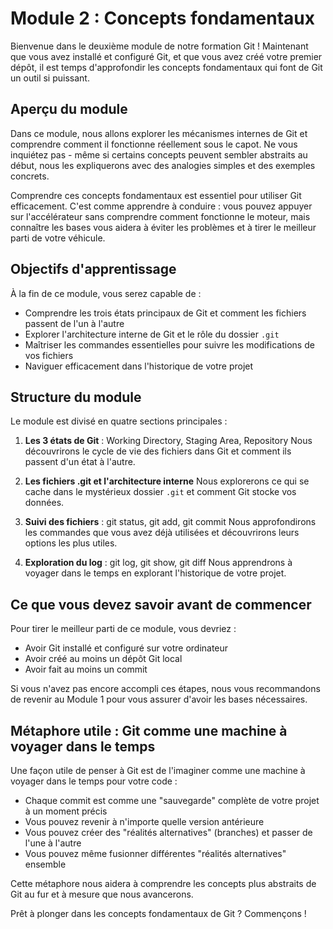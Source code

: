 # Module 2 : Concepts fondamentaux

Bienvenue dans le deuxième module de notre formation Git ! Maintenant que vous avez installé et configuré Git, et que vous avez créé votre premier dépôt, il est temps d'approfondir les concepts fondamentaux qui font de Git un outil si puissant.

## Aperçu du module

Dans ce module, nous allons explorer les mécanismes internes de Git et comprendre comment il fonctionne réellement sous le capot. Ne vous inquiétez pas - même si certains concepts peuvent sembler abstraits au début, nous les expliquerons avec des analogies simples et des exemples concrets.

Comprendre ces concepts fondamentaux est essentiel pour utiliser Git efficacement. C'est comme apprendre à conduire : vous pouvez appuyer sur l'accélérateur sans comprendre comment fonctionne le moteur, mais connaître les bases vous aidera à éviter les problèmes et à tirer le meilleur parti de votre véhicule.

## Objectifs d'apprentissage

À la fin de ce module, vous serez capable de :
- Comprendre les trois états principaux de Git et comment les fichiers passent de l'un à l'autre
- Explorer l'architecture interne de Git et le rôle du dossier `.git`
- Maîtriser les commandes essentielles pour suivre les modifications de vos fichiers
- Naviguer efficacement dans l'historique de votre projet

## Structure du module

Le module est divisé en quatre sections principales :

1. **Les 3 états de Git** : Working Directory, Staging Area, Repository
   Nous découvrirons le cycle de vie des fichiers dans Git et comment ils passent d'un état à l'autre.

2. **Les fichiers .git et l'architecture interne**
   Nous explorerons ce qui se cache dans le mystérieux dossier `.git` et comment Git stocke vos données.

3. **Suivi des fichiers** : git status, git add, git commit
   Nous approfondirons les commandes que vous avez déjà utilisées et découvrirons leurs options les plus utiles.

4. **Exploration du log** : git log, git show, git diff
   Nous apprendrons à voyager dans le temps en explorant l'historique de votre projet.

## Ce que vous devez savoir avant de commencer

Pour tirer le meilleur parti de ce module, vous devriez :
- Avoir Git installé et configuré sur votre ordinateur
- Avoir créé au moins un dépôt Git local
- Avoir fait au moins un commit

Si vous n'avez pas encore accompli ces étapes, nous vous recommandons de revenir au Module 1 pour vous assurer d'avoir les bases nécessaires.

## Métaphore utile : Git comme une machine à voyager dans le temps

Une façon utile de penser à Git est de l'imaginer comme une machine à voyager dans le temps pour votre code :

- Chaque commit est comme une "sauvegarde" complète de votre projet à un moment précis
- Vous pouvez revenir à n'importe quelle version antérieure
- Vous pouvez créer des "réalités alternatives" (branches) et passer de l'une à l'autre
- Vous pouvez même fusionner différentes "réalités alternatives" ensemble

Cette métaphore nous aidera à comprendre les concepts plus abstraits de Git au fur et à mesure que nous avancerons.

Prêt à plonger dans les concepts fondamentaux de Git ? Commençons !

